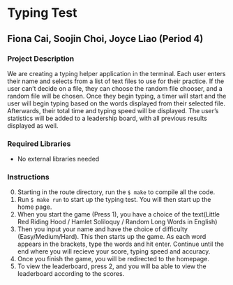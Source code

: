 # Typing Test
## Fiona Cai, Soojin Choi, Joyce Liao (Period 4)
### Project Description
We are creating a typing helper application in the terminal. Each user enters their name and selects from a list of text files to use for their practice. If the user can’t decide on a file, they can choose the random file chooser, and a random file will be chosen. Once they begin typing, a timer will start and the user will begin typing based on the words displayed from their selected file. Afterwards, their total time and typing speed will be displayed. The user’s statistics will be added to a leadership board, with all previous results displayed as well.

### Required Libraries
 * No external libraries needed

### Instructions
 0. Starting in the route directory, run the `$ make` to compile all the code.
 1. Run `$ make run` to start up the typing test. You will then start up the home page.
 2. When you start the game (Press 1), you have a choice of the text(Little Red Riding Hood / Hamlet Soliloquy / Random Long Words in English)
 3. Then you input your name and have the choice of difficulty (Easy/Medium/Hard). This then starts up the game. As each word appears in the brackets, type the words and hit enter. Continue until the end where you will recieve your score, typing speed and accuracy. 
 4. Once you finish the game, you will be redirected to the homepage. 
 5. To view the leaderboard, press 2, and you will ba able to view the leaderboard according to the scores.
